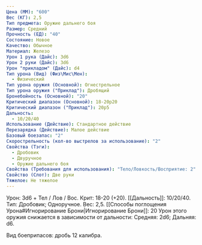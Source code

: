 ```yaml
---
Цена (ММ): "600"
Вес (КГ): 2,5
Тип предмета: Оружие дальнего боя
Размер: Средний
Прочность (ЕД): "40"
Состояние: Новое
Качество: Обычное
Материал: Железо
Урон 1 рука (Дайс): 3d6
Урон 2 руки (Дайс): 3d6
Урон "прикладом" (Дайс): d4
Тип урона (Вид) (Физ\Мис\Мен):
  - Физический
Тип урона оружия (Основной): Огнестрельное
Тип урона оружия ("Приклад"): Дробящий
Бронебойность (Основной): "20"
Критический диапазон (Основной): 18-20р20
Критический диапазон ("Приклад"): 20р5
Дальность:
  - 10/20/40
Использование (Действие): Стандартное действие
Перезарядка (Действие): Малое действие
Базовый боезапас: "2"
Скорострельность (кол-во выстрелов за использование): "2"
Свойства (Тэги):
  - Дробовик
  - Двуручное
  - Оружие дальнего боя
Свойства (Требования для использования): "Тело/Ловкость/Восприятие: 2"
Свойство (Слот): Две руки
Тяжелое: Не тяжелое
---
```

Урон: 3d6 + Тел / Лов / Вос. Крит: 18-20 (+20). [[Дальность]]: 10/20/40. Тип: Дробовик; Одноручное. Вес: 2,5.
[[Способы поглощения Урона#Игнорирование Брони|Игнорирование Брони]]: 20
Урон этого оружия снижается в зависимости от дальности:
Средняя: 2d6; Дальняя: d6.

Вид боеприпасов: дробь 12 калибра.


